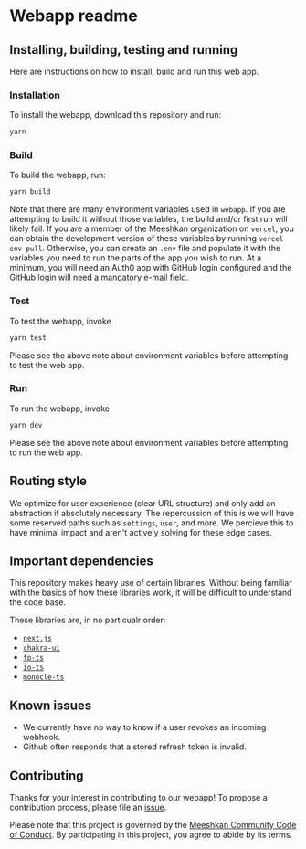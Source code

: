 # Webapp readme

## Installing, building, testing and running

Here are instructions on how to install, build and run this web app.

### Installation

To install the webapp, download this repository and run:

```bash
yarn
```

### Build

To build the webapp, run:

```bash
yarn build
```

Note that there are many environment variables used in `webapp`. If you are attempting to build it without those variables, the build and/or first run will likely fail. If you are a member of the Meeshkan organization on `vercel`, you can obtain the development version of these variables by running `vercel env pull`. Otherwise, you can create an `.env` file and populate it with the variables you need to run the parts of the app you wish to run. At a minimum, you will need an Auth0 app with GitHub login configured and the GitHub login will need a mandatory e-mail field.

### Test

To test the webapp, invoke

```bash
yarn test
```

Please see the above note about environment variables before attempting to test the web app.

### Run

To run the webapp, invoke

```bash
yarn dev
```

Please see the above note about environment variables before attempting to run the web app.

## Routing style

We optimize for user experience (clear URL structure) and only add an abstraction if absolutely necessary. The repercussion of this is we will have some reserved paths such as `settings`, `user`, and more. We percieve this to have minimal impact and aren't actively solving for these edge cases.

## Important dependencies

This repository makes heavy use of certain libraries. Without being familiar with the basics of how these libraries work, it will be difficult to understand the code base.

These libraries are, in no particualr order:

- [`next.js`](https://github.com/zeit/next.js)
- [`chakra-ui`](https://github.com/chakra-ui/chakra-ui)
- [`fp-ts`](https://github.com/gcanti/fp-ts)
- [`io-ts`](https://github.com/gcanti/io-ts)
- [`monocle-ts`](https://github.com/gcanti/monocle-ts)

## Known issues

- We currently have no way to know if a user revokes an incoming webhook.
- Github often responds that a stored refresh token is invalid.

## Contributing

Thanks for your interest in contributing to our webapp! To propose a contribution process, please file an [issue](https://github.com/meeshkan/webapp/issues).

Please note that this project is governed by the [Meeshkan Community Code of Conduct](https://github.com/meeshkan/code-of-conduct). By participating in this project, you agree to abide by its terms.
